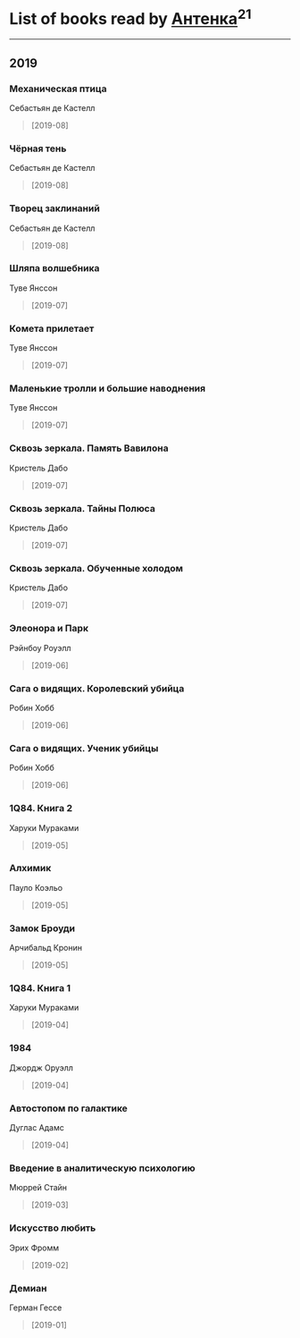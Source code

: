# List of books read by [Антенка](https://plus.google.com/u/0/118158645037334943900/)<sup>21</sup>
---

## 2019

### Механическая птица
Себастьян де Кастелл
> [2019-08] 


### Чёрная тень
Себастьян де Кастелл
> [2019-08] 


### Творец заклинаний
Себастьян де Кастелл
> [2019-08] 


### Шляпа волшебника
Туве Янссон
> [2019-07] 


### Комета прилетает
Туве Янссон
> [2019-07] 


### Маленькие тролли и большие наводнения
Туве Янссон
> [2019-07] 


### Сквозь зеркала. Память Вавилона
Кристель Дабо
> [2019-07] 


### Сквозь зеркала. Тайны Полюса
Кристель Дабо
> [2019-07] 


### Сквозь зеркала. Обученные холодом
Кристель Дабо
> [2019-07] 


### Элеонора и Парк
Рэйнбоу Роуэлл
> [2019-06] 


### Сага о видящих. Королевский убийца
Робин Хобб
> [2019-06] 


### Сага о видящих. Ученик убийцы
Робин Хобб
> [2019-06] 


### 1Q84. Книга 2
Харуки Мураками
> [2019-05] 


### Алхимик
Пауло Коэльо
> [2019-05] 


### Замок Броуди
Арчибальд Кронин
> [2019-05] 


### 1Q84. Книга 1
Харуки Мураками
> [2019-04] 


### 1984
Джордж Оруэлл
> [2019-04] 


### Автостопом по галактике
Дуглас Адамс
> [2019-04] 


### Введение в аналитическую психологию
Мюррей Стайн
> [2019-03] 


### Искусство любить
Эрих Фромм
> [2019-02] 


### Демиан
Герман Гессе
> [2019-01] 



